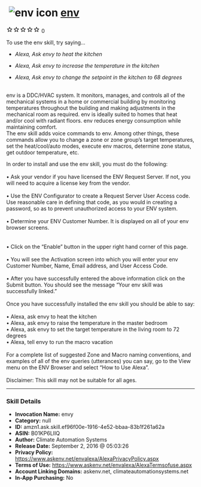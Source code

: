 # &nbsp;<img src="skill_icon" alt="env icon" width="36"> [env](http://alexa.amazon.com/#skills/amzn1.ask.skill.ef96f00e-1916-4e52-bbaa-83b1f261a62a)
![0 stars](../../images/ic_star_border_black_18dp_1x.png)![0 stars](../../images/ic_star_border_black_18dp_1x.png)![0 stars](../../images/ic_star_border_black_18dp_1x.png)![0 stars](../../images/ic_star_border_black_18dp_1x.png)![0 stars](../../images/ic_star_border_black_18dp_1x.png) 0

To use the env skill, try saying...

* *Alexa, Ask envy to heat the kitchen*

* *Alexa, Ask envy to increase the temperature in the kitchen*

* *Alexa, Ask envy to change the setpoint in the kitchen to 68 degrees*

<br>
env is a DDC/HVAC system.  It monitors, manages, and controls all of the mechanical systems in a home or commercial building by monitoring 
temperatures throughout the building and making adjustments in the mechanical room as required.  env is ideally suited to homes that heat and/or cool 
with radiant floors.  env reduces energy consumption while maintaining comfort. 
<br>
The env skill adds voice commands to env.  Among other things, these commands allow you to change a zone or zone group’s target temperatures, 
set the heat/cool/auto modes, execute env macros, determine zone status, get outdoor temperature, etc. <br>

In order to install and use the env skill, you must do the following:<br><br>
•	Ask your vendor if you have licensed the ENV Request Server.  If not, you will need to acquire a license key from the vendor. <br><br>
•	Use the ENV Configurator to create a Request Server User Access code.  Use reasonable care in defining that code, as you would in creating a password, 
so as to prevent unauthorized access to your ENV system.  <br><br>
•	Determine your ENV Customer Number.  It is displayed on all of your env browser screens. <br><br>  
•	Click on the “Enable” button in the upper right hand corner of this page. <br><br>
•	You will see the Activation screen into which you will enter your env Customer Number, Name, Email address, and User Access Code.  <br><br>
•	After you have successfully entered the above information click on the Submit button.  You should see the message “Your env skill was successfully linked.” <br><br>
Once you have successfully installed the env skill you should be able to say: <br><br>
•	Alexa, ask envy to heat the kitchen <br>
•	Alexa, ask envy to raise the temperature in the master bedroom<br>
•	Alexa, ask envy to set the target temperature in the living room to 72 degrees <br>
•	Alexa, tell envy to run the macro vacation <br><br>
For a complete list of suggested Zone and Macro naming conventions, and examples of all of the env queries (utterances) you can say, 
go to the View menu on the ENV Browser and select “How to Use Alexa”.
<br><br>
Disclaimer:  This skill may not be suitable for all ages.

***

### Skill Details

* **Invocation Name:** envy
* **Category:** null
* **ID:** amzn1.ask.skill.ef96f00e-1916-4e52-bbaa-83b1f261a62a
* **ASIN:** B01KP6LIIQ
* **Author:** Climate Automation Systems
* **Release Date:** September 2, 2016 @ 05:03:26
* **Privacy Policy:** https://www.askenv.net/envalexa/AlexaPrivacyPolicy.aspx
* **Terms of Use:** https://www.askenv.net/envalexa/AlexaTermsofuse.aspx
* **Account Linking Domains:** askenv.net, climateautomationsystems.net
* **In-App Purchasing:** No
